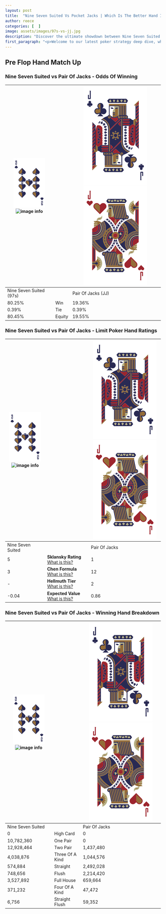 ```yaml
---
layout: post
title:  "Nine Seven Suited Vs Pocket Jacks | Which Is The Better Hand In Poker? A Complete Guide"
author: reece
categories: [  ]
image: assets/images/97s-vs-jj.jpg
description: "Discover the ultimate showdown between Nine Seven Suited and Pair Of Jacks in poker! Uncover the odds, strategies, and scenarios where one hand triumphs over the other. Get ready to up your poker game with this thrilling analysis."
first_paragraph: "<p>Welcome to our latest poker strategy deep dive, where we're pitting two distinct hands against each other in a high-stakes showdown: Nine Seven Suited vs Pair Of Jacks.</p><p>In the dynamic world of poker, every decision counts, and knowing which hand holds the upper hand is key to your success at the table.</p><p>In this article, we'll dissect these two hands, explore the scenarios where one dominates the other, and equip you with the knowledge to make strategic choices that can tip the odds in your favor.</p><p>Get ready to unravel the intriguing dynamics of these poker hands and elevate your game to new heights.</p>"
---
```




[comment]: # (sp0)

## Pre Flop Hand Match Up

<div class="table hand-ratings" markdown="1"> 



### Nine Seven Suited vs Pair Of Jacks - Odds Of Winning


    
| ![image info](assets/images/hand1/9.png) ![image info](assets/images/hand1/7s.png) |  | ![image info](assets/images/hand2/J.png) ![image info](assets/images/hand2/Jo.png) |
| -------- | -------- | -------- |
| Nine Seven Suited (97s) |  | Pair Of Jacks (JJ) |
| 80.25% | Win | 19.36% |
| 0.39% | Tie | 0.39% |
| 80.45% | Equity | 19.55% |




[comment]: # (sp1)



### Nine Seven Suited vs Pair Of Jacks - Limit Poker Hand Ratings


    
| ![image info](assets/images/hand1/9.png) ![image info](assets/images/hand1/7s.png) |  | ![image info](assets/images/hand2/J.png) ![image info](assets/images/hand2/Jo.png) |
| -------- | -------- | -------- |
| Nine Seven Suited |  | Pair Of Jacks |
| 5 | **Sklansky Rating** [What is this?](/sklansky-rating-explained) | 1 |
| 3 | **Chen Formula** [What is this?](/chen-formula-explained) | 12 |
| - | **Hellmuth Tier** [What is this?](/Hellmuth-tier-explained) | 2 |
| -0.04 | **Expected Value** [What is this?](/expected-value-explained) | 0.86 |




[comment]: # (sp2)



### Nine Seven Suited vs Pair Of Jacks - Winning Hand Breakdown


    
| ![image info](assets/images/hand1/9.png) ![image info](assets/images/hand1/7s.png) |  | ![image info](assets/images/hand2/J.png) ![image info](assets/images/hand2/Jo.png) |
| -------- | -------- | -------- |
| Nine Seven Suited |  | Pair Of Jacks |
| 0 | High Card | 0 |
| 10,782,360 | One Pair | 0 |
| 12,928,464 | Two Pair | 1,437,480 |
| 4,038,876 | Three Of A Kind | 1,044,576 |
| 574,884 | Straight | 2,492,028 |
| 748,656 | Flush | 2,214,420 |
| 3,527,892 | Full House | 659,664 |
| 371,232 | Four Of A Kind | 47,472 |
| 6,756 | Straight Flush | 59,352 |




[comment]: # (sp3)



</div>

[comment]: # (sp4)



[comment]: # (sp5)

